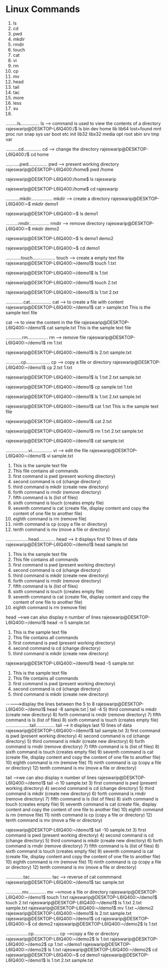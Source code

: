 # Linux Commands
1) ls
2) cd
3) pwd
4) mkdir
5) rmdir
6) touch
7) cat
8) vi
9) rm
10) cp
11) mv
12) head
13) tail
14) tac
15) more
16) less
17) su
18) 
.........ls...............
ls --> command is used to view the contents of a directory
rajeswarip@DESKTOP-L6IQ400:/$ ls
bin   dev  home  lib    lib64   lost+found  mnt  proc  run   snap  sys  usr
boot  etc  init  lib32  libx32  media       opt  root  sbin  srv   tmp  var

..........cd..............
cd --> change the directory
rajeswarip@DESKTOP-L6IQ400:/$ cd home

...........pwd...............
pwd --> present working directory
rajeswarip@DESKTOP-L6IQ400:/home$ pwd
/home

rajeswarip@DESKTOP-L6IQ400:/home$ ls
rajeswarip

rajeswarip@DESKTOP-L6IQ400:/home$ cd rajeswarip

...........mkdir.................
mkdir --> create a directory
rajeswarip@DESKTOP-L6IQ400:~$ mkdir demo1

rajeswarip@DESKTOP-L6IQ400:~$ ls
demo1

..........rmdir................
rmdir --> remove directory
rajeswarip@DESKTOP-L6IQ400:~$ mkdir demo2

rajeswarip@DESKTOP-L6IQ400:~$ ls
demo1  demo2

rajeswarip@DESKTOP-L6IQ400:~$ cd demo1

............touch..................
touch --> create a empty text file
rajeswarip@DESKTOP-L6IQ400:~/demo1$ touch 1.txt

rajeswarip@DESKTOP-L6IQ400:~/demo1$ ls
1.txt

rajeswarip@DESKTOP-L6IQ400:~/demo1$ touch 2.txt

rajeswarip@DESKTOP-L6IQ400:~/demo1$ ls
1.txt  2.txt

..............cat.................
cat --> to create a file with content
rajeswarip@DESKTOP-L6IQ400:~/demo1$ cat > sample.txt
This is the sample text file

cat --> to view the content in the file
rajeswarip@DESKTOP-L6IQ400:~/demo1$ cat sample.txt
This is the sample text file

.............rm................
rm --> remove file
rajeswarip@DESKTOP-L6IQ400:~/demo1$ rm 1.txt

rajeswarip@DESKTOP-L6IQ400:~/demo1$ ls
2.txt  sample.txt

............cp...................
cp --> copy a file or directory
rajeswarip@DESKTOP-L6IQ400:~/demo1$ cp 2.txt 1.txt

rajeswarip@DESKTOP-L6IQ400:~/demo1$ ls
1.txt  2.txt  sample.txt

rajeswarip@DESKTOP-L6IQ400:~/demo1$ cp sample.txt 1.txt

rajeswarip@DESKTOP-L6IQ400:~/demo1$ ls
1.txt  2.txt  sample.txt

rajeswarip@DESKTOP-L6IQ400:~/demo1$ cat 1.txt
This is the sample text file

rajeswarip@DESKTOP-L6IQ400:~/demo1$ cat 2.txt

rajeswarip@DESKTOP-L6IQ400:~/demo1$ rm 1.txt 2.txt sample.txt

rajeswarip@DESKTOP-L6IQ400:~/demo1$ cat sample.txt

..................vi................
vi --> edit the file
rajeswarip@DESKTOP-L6IQ400:~/demo1$ vi sample.txt
1) This is the sample text file
2) This file contains all commands
3) first command is pwd (present working directory)
4) second command is cd (change directory)
5) third command is mkdir (create new directory)
6) forth command is rmdir (remove directory)
7) fifth command is ls (list of files)
8) sixth command is touch (creates empty file)
9) seventh command is cat (create file, display content and copy the content of one file to another file)
10) eighth command is rm (remove file)
11) ninth command is cp (copy a file or directory)
12) tenth command is mv (move a file or directory)

..................head.............
head --> it displays first 10 lines of data
rajeswarip@DESKTOP-L6IQ400:~/demo1$ head sample.txt
1) This is the sample text file
2) This file contains all commands
3) first command is pwd (present working directory)
4) second command is cd (change directory)
5) third command is mkdir (create new directory)
6) forth command is rmdir (remove directory)
7) fifth command is ls (list of files)
8) sixth command is touch (creates empty file)
9) seventh command is cat (create file, display content and copy the content of one file to another file)
10) eighth command is rm (remove file)

head -->we can also display n number of lines
rajeswarip@DESKTOP-L6IQ400:~/demo1$ head -n 5 sample.txt
1) This is the sample text file
2) This file contains all commands
3) first command is pwd (present working directory)
4) second command is cd (change directory)
5) third command is mkdir (create new directory)

rajeswarip@DESKTOP-L6IQ400:~/demo1$ head -5 sample.txt
1) This is the sample text file
2) This file contains all commands
3) first command is pwd (present working directory)
4) second command is cd (change directory)
5) third command is mkdir (create new directory)

----->display the lines between the 5 to 8
rajeswarip@DESKTOP-L6IQ400:~/demo1$ head -8 sample.txt | tail -4
5) third command is mkdir (create new directory)
6) forth command is rmdir (remove directory)
7) fifth command is ls (list of files)
8) sixth command is touch (creates empty file)
...................tail...............
tail --> it displays last 10 lines of data
rajeswarip@DESKTOP-L6IQ400:~/demo1$ tail sample.txt
3) first command is pwd (present working directory)
4) second command is cd (change directory)
5) third command is mkdir (create new directory)
6) forth command is rmdir (remove directory)
7) fifth command is ls (list of files)
8) sixth command is touch (creates empty file)
9) seventh command is cat (create file, display content and copy the content of one file to another file)
10) eighth command is rm (remove file)
11) ninth command is cp (copy a file or directory)
12) tenth command is mv (move a file or directory)

tail -->we can also display n number of lines
rajeswarip@DESKTOP-L6IQ400:~/demo1$ tail -n 10 sample.txt
3) first command is pwd (present working directory)
4) second command is cd (change directory)
5) third command is mkdir (create new directory)
6) forth command is rmdir (remove directory)
7) fifth command is ls (list of files)
8) sixth command is touch (creates empty file)
9) seventh command is cat (create file, display content and copy the content of one file to another file)
10) eighth command is rm (remove file)
11) ninth command is cp (copy a file or directory)
12) tenth command is mv (move a file or directory)

rajeswarip@DESKTOP-L6IQ400:~/demo1$ tail -10 sample.txt
3) first command is pwd (present working directory)
4) second command is cd (change directory)
5) third command is mkdir (create new directory)
6) forth command is rmdir (remove directory)
7) fifth command is ls (list of files)
8) sixth command is touch (creates empty file)
9) seventh command is cat (create file, display content and copy the content of one file to another file)
10) eighth command is rm (remove file)
11) ninth command is cp (copy a file or directory)
12) tenth command is mv (move a file or directory)

..............tac.................
tac --> reverse of cat commmand
rajeswarip@DESKTOP-L6IQ400:~/demo1$ tac sample.txt

.............mv..............
mv -->move a file or directory
rajeswarip@DESKTOP-L6IQ400:~/demo1$ touch 1.txt
rajeswarip@DESKTOP-L6IQ400:~/demo1$ touch 2.txt
rajeswarip@DESKTOP-L6IQ400:~/demo1$ ls
1.txt  2.txt  sample.txt
rajeswarip@DESKTOP-L6IQ400:~/demo1$ mv 1.txt ~/demo2
rajeswarip@DESKTOP-L6IQ400:~/demo1$ ls
2.txt  sample.txt
rajeswarip@DESKTOP-L6IQ400:~/demo1$ cd
rajeswarip@DESKTOP-L6IQ400:~$ cd demo2
rajeswarip@DESKTOP-L6IQ400:~/demo2$ ls
1.txt

..................cp....................
cp -->copy a file or directory
rajeswarip@DESKTOP-L6IQ400:~/demo2$ ls
1.txt
rajeswarip@DESKTOP-L6IQ400:~/demo2$ cp 1.txt ~/demo1
rajeswarip@DESKTOP-L6IQ400:~/demo2$ ls
1.txt
rajeswarip@DESKTOP-L6IQ400:~/demo2$ cd
rajeswarip@DESKTOP-L6IQ400:~$ cd demo1
rajeswarip@DESKTOP-L6IQ400:~/demo1$ ls
1.txt  2.txt  sample.txt


